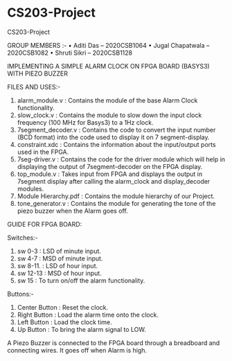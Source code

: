 # CS203-Project
CS203-Project

GROUP MEMBERS :-
• Aditi Das – 2020CSB1064
• Jugal Chapatwala – 2020CSB1082
• Shruti Sikri – 2020CSB1128

IMPLEMENTING A SIMPLE ALARM CLOCK ON FPGA BOARD (BASYS3) WITH PIEZO BUZZER

FILES AND USES:-

  1. alarm_module.v       : Contains the module of the base Alarm Clock functionality.
  2. slow_clock.v         : Contains the module to slow down the input clock frequency (100 MHz for Basys3) to a 1Hz clock.
  3. 7segment_decoder.v   : Contains the code to convert the input number (BCD format) into the code used to display it on 7 segment-display.
  4. constraint.xdc       : Contains the information about the input/output ports used in the FPGA.
  5. 7seg-driver.v        : Contains the code for the driver module which will help in displaying the output of 7segment-decoder on the FPGA display.
  6. top_module.v         : Takes input from FPGA and displays the output in 7segment display after calling the alarm_clock and display_decoder modules.
  7. Module Hierarchy.pdf : Contains the module hierarchy of our Project.
  8. tone_generator.v     : Contains the module for generating the tone of the piezo buzzer when the Alarm goes off.

GUIDE FOR FPGA BOARD:

Switches:-
  1. sw 0-3               : LSD of minute input.
  2. sw 4-7               : MSD of minute input.
  3. sw 8-11.             : LSD of hour input.
  4. sw 12-13             : MSD of hour input.
  5. sw 15                : To turn on/off the alarm functionality.

Buttons:-
  1. Center Button        : Reset the clock.
  2. Right Button         : Load the alarm time onto the clock.
  3. Left Button          : Load the clock time.
  4. Up Button            : To bring the alarm signal to LOW.

A Piezo Buzzer is connected to the FPGA board through a breadboard and connecting wires. It goes off when Alarm is high.
